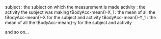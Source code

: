 subject  : the subject on which the measurement is made
activity : the activity the subject was making
tBodyAcc-mean()-X_1 : the mean of all the tBodyAcc-mean()-X for the subject and activity
tBodyAcc-mean()-Y_1 : the mean of all the tBodyAcc-mean()-y for the subject and activity

and so on...


